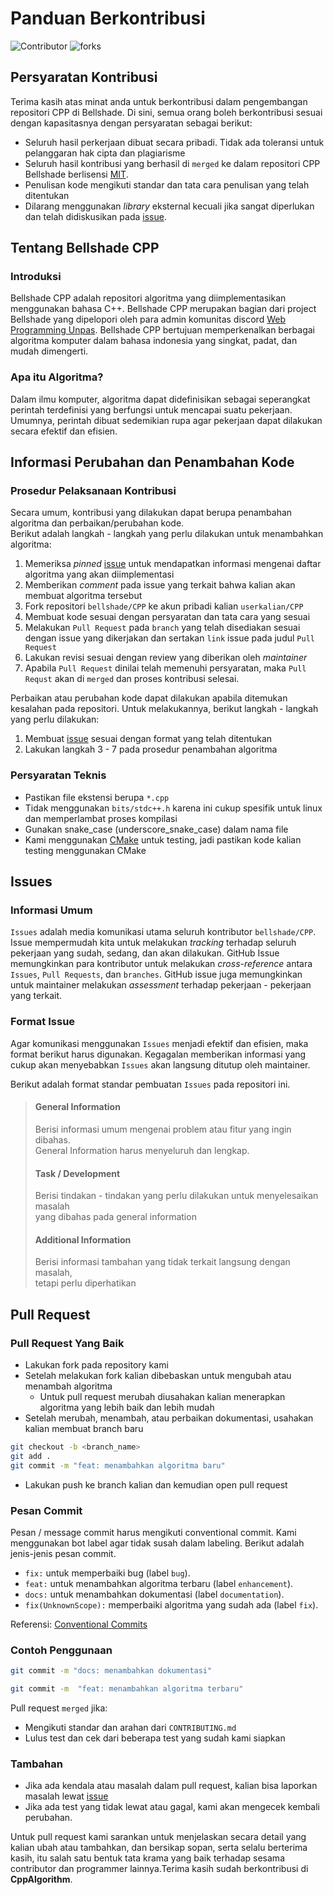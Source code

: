# Panduan Berkontribusi
![Contributor](https://shields.io/github/contributors/bellshade/CPP?style=for-the-badge&logo=appveyor&label=Kontributor)
![forks](https://img.shields.io/github/forks/bellshade/CPP?style=for-the-badge&logo=appveyor)

## Persyaratan Kontribusi

Terima kasih atas minat anda untuk berkontribusi dalam pengembangan repositori CPP
di Bellshade. Di sini, semua orang boleh berkontribusi sesuai dengan kapasitasnya dengan persyaratan sebagai berikut:

- Seluruh hasil perkerjaan dibuat secara pribadi. Tidak ada toleransi untuk pelanggaran hak cipta dan plagiarisme
- Seluruh hasil kontribusi yang berhasil di `merged` ke dalam repositori CPP Bellshade berlisensi [MIT](LICENSE). 
- Penulisan kode mengikuti standar dan tata cara penulisan yang telah ditentukan
- Dilarang menggunakan *library* eksternal kecuali jika sangat diperlukan dan telah didiskusikan pada [issue](https://github.com/bellshade/CPP/issues).


## Tentang Bellshade CPP

### Introduksi
Bellshade CPP adalah repositori algoritma yang diimplementasikan menggunakan bahasa C++. Bellshade CPP merupakan bagian dari project Bellshade
yang dipelopori oleh para admin komunitas discord [Web Programming Unpas](http://discord.gg/S4rrXQU). Bellshade CPP bertujuan memperkenalkan berbagai
algoritma komputer dalam bahasa indonesia yang singkat, padat, dan mudah dimengerti. 

### Apa itu Algoritma?

Dalam ilmu komputer, algoritma dapat didefinisikan sebagai seperangkat perintah terdefinisi yang berfungsi untuk mencapai suatu pekerjaan. Umumnya, perintah dibuat sedemikian rupa agar pekerjaan dapat dilakukan secara efektif dan efisien.


## Informasi Perubahan dan Penambahan Kode

### Prosedur Pelaksanaan Kontribusi
Secara umum, kontribusi yang dilakukan dapat berupa penambahan algoritma dan perbaikan/perubahan kode. <br>
Berikut adalah langkah - langkah yang perlu dilakukan untuk menambahkan algoritma:
1. Memeriksa *pinned* [issue](https://github.com/bellshade/CPP/issues) untuk mendapatkan informasi mengenai daftar algoritma yang akan diimplementasi
2. Memberikan *comment* pada issue yang terkait bahwa kalian akan membuat algoritma tersebut
3. Fork repositori `bellshade/CPP` ke akun pribadi kalian `userkalian/CPP`
4. Membuat kode sesuai dengan persyaratan dan tata cara yang sesuai
5. Melakukan `Pull Request` pada `branch` yang telah disediakan sesuai dengan issue yang dikerjakan dan sertakan `link` issue pada judul `Pull Request`
6. Lakukan revisi sesuai dengan review yang diberikan oleh *maintainer*
7. Apabila `Pull Request` dinilai telah memenuhi persyaratan, maka `Pull Requst` akan di `merged` dan proses kontribusi selesai.

Perbaikan atau perubahan kode dapat dilakukan apabila ditemukan kesalahan pada repositori. Untuk melakukannya, berikut
langkah - langkah yang perlu dilakukan:
1. Membuat [issue](https://github.com/bellshade/CPP/issues) sesuai dengan format yang telah ditentukan
2. Lakukan langkah 3 - 7 pada prosedur penambahan algoritma

### Persyaratan Teknis
- Pastikan file ekstensi berupa ``*.cpp``
- Tidak menggunakan ``bits/stdc++.h`` karena ini cukup spesifik untuk linux dan memperlambat proses kompilasi
- Gunakan snake_case (underscore_snake_case) dalam nama file
- Kami menggunakan [CMake](https://cmake.org/) untuk testing, jadi pastikan kode kalian testing menggunakan CMake


## Issues

### Informasi Umum
`Issues` adalah media komunikasi utama seluruh kontributor `bellshade/CPP`. Issue mempermudah kita untuk melakukan *tracking* terhadap seluruh pekerjaan yang sudah, sedang, dan akan dilakukan. GitHub Issue memungkinkan para kontributor untuk melakukan *cross-reference* antara `Issues`, `Pull Requests`, dan `branches`. GitHub issue juga memungkinkan untuk maintainer melakukan *assessment* terhadap pekerjaan - pekerjaan yang terkait. 

### Format Issue
Agar komunikasi menggunakan `Issues` menjadi efektif dan efisien, maka format berikut harus digunakan. Kegagalan memberikan informasi yang cukup akan menyebabkan `Issues` akan langsung ditutup oleh maintainer.

Berikut adalah format standar pembuatan `Issues` pada repositori ini.
> #### General Information
> Berisi informasi umum mengenai problem atau fitur yang ingin dibahas. <br>
> General Information harus menyeluruh dan lengkap.
> #### Task / Development
> Berisi tindakan - tindakan yang perlu dilakukan untuk menyelesaikan masalah<br>
> yang dibahas pada general information
> #### Additional Information
> Berisi informasi tambahan yang tidak terkait langsung dengan masalah,<br>
> tetapi perlu diperhatikan


## Pull Request

### Pull Request Yang Baik

- Lakukan fork pada repository kami
- Setelah melakukan fork kalian dibebaskan untuk mengubah atau menambah algoritma
  - Untuk pull request merubah diusahakan kalian menerapkan algoritma yang lebih baik dan lebih mudah
- Setelah merubah, menambah, atau perbaikan dokumentasi, usahakan kalian membuat branch baru

```bash
git checkout -b <branch_name>
git add .
git commit -m "feat: menambahkan algoritma baru"
```

- Lakukan push ke branch kalian dan kemudian open pull request

### Pesan Commit

Pesan / message commit harus mengikuti conventional commit. Kami menggunakan bot label agar tidak susah dalam labeling.
Berikut adalah jenis-jenis pesan commit.

- `fix:` untuk memperbaiki bug (label `bug`).
- `feat:` untuk menambahkan algoritma terbaru (label `enhancement`).
- `docs:` untuk menambahkan dokumentasi (label `documentation`).
- `fix(UnknownScope):` memperbaiki algoritma yang sudah ada (label `fix`).

Referensi:
[Conventional Commits](https://www.conventionalcommits.org/en/v1.0.0/)

### Contoh Penggunaan 
```bash
git commit -m "docs: menambahkan dokumentasi"
```
```bash
git commit -m  "feat: menambahkan algoritma terbaru"
```

Pull request `merged` jika:

- Mengikuti standar dan arahan dari `CONTRIBUTING.md`
- Lulus test dan cek dari beberapa test yang sudah kami siapkan

### Tambahan
- Jika ada kendala atau masalah dalam pull request, kalian bisa laporkan masalah lewat [issue](https://github.com/bellshade/CppAlgorithm/issues)
- Jika ada test yang tidak lewat atau gagal, kami akan mengecek kembali perubahan.

Untuk pull request kami sarankan untuk menjelaskan secara detail yang kalian ubah atau tambahkan, dan bersikap sopan, serta selalu berterima kasih, itu salah satu bentuk tata krama yang baik terhadap sesama contributor dan programmer lainnya.Terima kasih sudah berkontribusi di **CppAlgorithm**.
